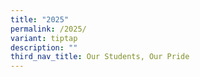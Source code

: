 ```yaml
---
title: "2025"
permalink: /2025/
variant: tiptap
description: ""
third_nav_title: Our Students, Our Pride
---
```

<p></p>